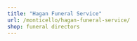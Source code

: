 ```yaml
---
title: "Hagan Funeral Service"
url: /monticello/hagan-funeral-service/
shop: funeral directors
---
```

